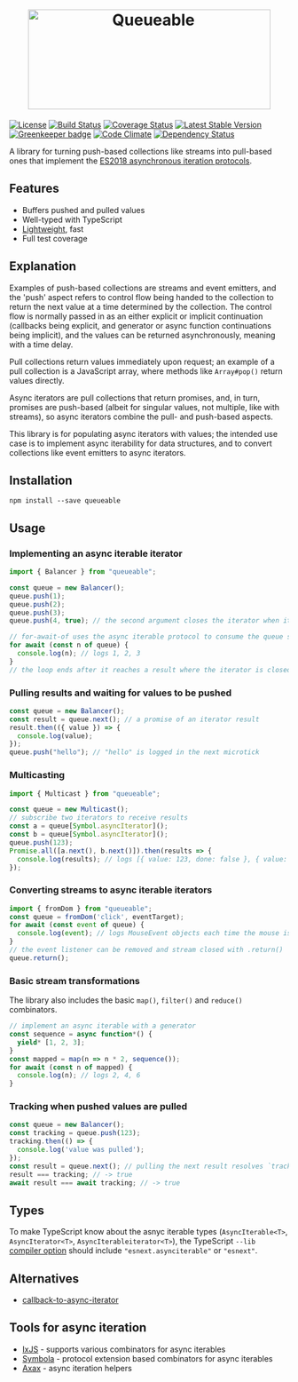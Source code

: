 <h1 align="center"><img src="https://i.imgur.com/gjLSYAr.png" width="437" height="180" alt="Queueable"></h1>

[![License](https://img.shields.io/github/license/slikts/queueable.svg)](https://github.com/slikts/queueable)
[![Build Status](https://img.shields.io/travis/slikts/queueable/master.svg)](https://travis-ci.org/slikts/queueable)
[![Coverage Status](https://coveralls.io/repos/github/slikts/queueable/badge.svg?branch=master)](https://coveralls.io/github/slikts/queueable?branch=master)
[![Latest Stable Version](https://img.shields.io/npm/v/queueable.svg)](https://www.npmjs.com/package/queueable) [![Greenkeeper badge](https://badges.greenkeeper.io/slikts/queueable.svg)](https://greenkeeper.io/)
[![Code Climate](https://codeclimate.com/github/slikts/queueable.svg)](https://codeclimate.com/github/slikts/queueable)
[![Dependency Status](https://david-dm.org/slikts/queueable.svg)](https://david-dm.org/slikts/queueable)

A library for turning push-based collections like streams into pull-based ones that implement the [ES2018 asynchronous iteration protocols][async].

## Features

* Buffers pushed and pulled values
* Well-typed with TypeScript
* [Lightweight], fast
* Full test coverage

## Explanation

Examples of push-based collections are streams and event emitters, and the 'push' aspect refers to control flow being handed to the collection to return the next value at a time determined by the collection. The control flow is normally passed in as an either explicit or implicit continuation (callbacks being explicit, and generator or async function continuations being implicit), and the values can be returned asynchronously, meaning with a time delay.

Pull collections return values immediately upon request; an example of a pull collection is a JavaScript array, where methods like `Array#pop()` return values directly.

Async iterators are pull collections that return promises, and, in turn, promises are push-based (albeit for singular values, not multiple, like with streams), so async iterators combine the pull- and push-based aspects.

This library is for populating async iterators with values; the intended use case is to implement async iterability for data structures, and to convert collections like event emitters to async iterators.

## Installation

```
npm install --save queueable
```

## Usage

### Implementing an async iterable iterator
```js
import { Balancer } from "queueable";

const queue = new Balancer();
queue.push(1);
queue.push(2);
queue.push(3);
queue.push(4, true); // the second argument closes the iterator when its turn is reached

// for-await-of uses the async iterable protocol to consume the queue sequentially
for await (const n of queue) {
  console.log(n); // logs 1, 2, 3
}
// the loop ends after it reaches a result where the iterator is closed
```
### Pulling results and waiting for values to be pushed
```js
const queue = new Balancer();
const result = queue.next(); // a promise of an iterator result
result.then(({ value }) => {
  console.log(value);
});
queue.push("hello"); // "hello" is logged in the next microtick
```
### Multicasting
```js
import { Multicast } from "queueable";

const queue = new Multicast();
// subscribe two iterators to receive results
const a = queue[Symbol.asyncIterator]();
const b = queue[Symbol.asyncIterator](); 
queue.push(123);
Promise.all([a.next(), b.next()]).then(results => {
  console.log(results); // logs [{ value: 123, done: false }, { value: 123, done: false }]
});
```
### Converting streams to async iterable iterators
```js
import { fromDom } from "queueable";
const queue = fromDom('click', eventTarget);
for await (const event of queue) {
  console.log(event); // logs MouseEvent objects each time the mouse is clicked
}
// the event listener can be removed and stream closed with .return()
queue.return();
```
### Basic stream transformations
The library also includes the basic `map()`, `filter()` and `reduce()` combinators.
```js
// implement an async iterable with a generator
const sequence = async function*() {
  yield* [1, 2, 3];
}
const mapped = map(n => n * 2, sequence());
for await (const n of mapped) {
  console.log(n); // logs 2, 4, 6
}
```
### Tracking when pushed values are pulled
```js
const queue = new Balancer();
const tracking = queue.push(123);
tracking.then(() => {
  console.log('value was pulled');
});
const result = queue.next(); // pulling the next result resolves `tracking` promise
result === tracking; // -> true
await result === await tracking; // -> true
```

## Types

To make TypeScript know about the asnyc iterable types (`AsyncIterable<T>`, `AsyncIterator<T>`, `AsyncIterableiterator<T>`), the TypeScript `--lib` [compiler option][options] should include `"esnext.asynciterable"` or `"esnext"`.

## Alternatives

* [callback-to-async-iterator]

## Tools for async iteration

* [IxJS] - supports various combinators for async iterables
* [Symbola] - protocol extension based combinators for async iterables
* [Axax] - async iteration helpers

[Symbola]: https://github.com/slikts/symbola
[IxJS]: https://github.com/ReactiveX/IxJS#asynciterable
[callback-to-async-iterator]: https://github.com/withspectrum/callback-to-async-iterator
[async]: http://2ality.com/2016/10/asynchronous-iteration.html
[options]: https://www.typescriptlang.org/docs/handbook/compiler-options.html
[lightweight]: https://bundlephobia.com/result?p=queueable
[axax]: https://github.com/jamiemccrindle/axax
